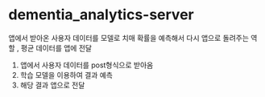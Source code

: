 # dementia_analytics-server
앱에서 받아온 사용자 데이터를 모델로 치매 확률을 예측해서 다시 앱으로 돌려주는 역할 , 평균 데이터를 앱에 전달
1. 앱에서 사용자 데이터를 post형식으로 받아옴
2. 학습 모델을 이용하여 결과 예측
3. 해당 결과 앱으로 전달
